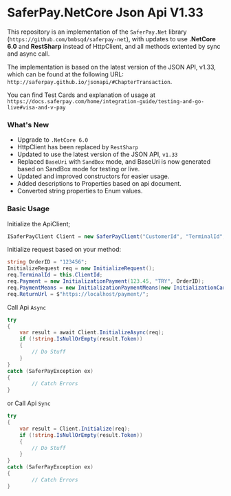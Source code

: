 # SaferPay.NetCore Json Api V1.33

This repository is an implementation of the `SaferPay.Net` library (`https://github.com/bmbsqd/saferpay-net`), with updates to use **.NetCore 6.0** and **RestSharp** instead of HttpClient, and all methods extented by sync and async call. 

The implementation is based on the latest version of the JSON API, v1.33, which can be found at the following URL: `http://saferpay.github.io/jsonapi/#ChapterTransaction`.

You can find Test Cards and explanation of usage at `https://docs.saferpay.com/home/integration-guide/testing-and-go-live#visa-and-v-pay`

### What's New
+ Upgrade to `.NetCore 6.0`
+ HttpClient has been replaced by `RestSharp`
+ Updated to use the latest version of the JSON API, `v1.33`
+ Replaced `BaseUri` with `SandBox` mode, and BaseUri is now generated based on SandBox mode for testing or live.
+ Updated and improved constructors for easier usage.
+ Added descriptions to Properties based on api document.
+ Converted string properties to Enum values.
  

### Basic Usage


Initialize the ApiClient;
```csharp
ISaferPayClient Client = new SaferPayClient("CustomerId", "TerminalId", "UserName", "PassWord", true);
```


Initialize request based on your method:

```csharp
string OrderID = "123456";
InitializeRequest req = new InitializeRequest();
req.TerminalId = this.ClientId;
req.Payment = new InitializationPayment(123.45, "TRY", OrderID);
req.PaymentMeans = new InitializationPaymentMeans(new InitializationCard("9010004150000009", 12, 30, 123, "Card Holder Name"));
req.ReturnUrl = $"https://localhost/payment/";
```


Call Api `Async`
```csharp
try
{
    var result = await Client.InitializeAsync(req);
    if (!string.IsNullOrEmpty(result.Token))
    {
        // Do Stuff
    }
}
catch (SaferPayException ex)
{
        // Catch Errors
}
```

or Call Api `Sync`
```csharp
try
{
    var result = Client.Initialize(req);
    if (!string.IsNullOrEmpty(result.Token))
    {
        // Do Stuff
    }
}
catch (SaferPayException ex)
{
        // Catch Errors
}
```
    
